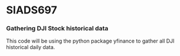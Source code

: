 # SIADS697

### Gathering DJI Stock historical data

This code will be using the python package yfinance to gather all DJI historical daily data.